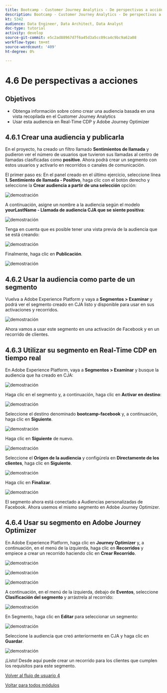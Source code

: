 ```yaml
---
title: Bootcamp - Customer Journey Analytics - De perspectivas a acción
description: Bootcamp - Customer Journey Analytics - De perspectivas a acción
kt: 5342
audience: Data Engineer, Data Architect, Data Analyst
doc-type: tutorial
activity: develop
source-git-commit: e5c2ad88967d7f6a45d3a5cc09ca4c9bc9a62a08
workflow-type: tm+mt
source-wordcount: '409'
ht-degree: 0%

---
```


# 4.6 De perspectivas a acciones

## Objetivos

- Obtenga información sobre cómo crear una audiencia basada en una vista recopilada en el Customer Journey Analytics
- Usar esta audiencia en Real-Time CDP y Adobe Journey Optimizer

## 4.6.1 Crear una audiencia y publicarla

En el proyecto, ha creado un filtro llamado **Sentimientos de llamada** y pudieron ver el número de usuarios que tuvieron sus llamadas al centro de llamadas clasificadas como **positive**. Ahora podrá crear un segmento con estos usuarios y activarlo en recorridos o canales de comunicación.

El primer paso es: En el panel creado en el último ejercicio, seleccione línea **1. Sentimiento de llamada - Positivo**, haga clic con el botón derecho y seleccione la **Crear audiencia a partir de una selección** opción:

![demostración](./images/aud1.png)

A continuación, asigne un nombre a la audiencia según el modelo **yourLastName - Llamada de audiencia CJA que se siente positiva**:

![demostración](./images/aud2.png)

Tenga en cuenta que es posible tener una vista previa de la audiencia que se está creando:

![demostración](./images/aud3.png)

Finalmente, haga clic en **Publicación**.

![demostración](./images/aud4.png)

## 4.6.2 Usar la audiencia como parte de un segmento

Vuelva a Adobe Experience Platform y vaya a **Segmentos > Examinar** y podrá ver el segmento creado en CJA listo y disponible para usar en sus activaciones y recorridos.

![demostración](./images/aud5.png)

Ahora vamos a usar este segmento en una activación de Facebook y en un recorrido de clientes.

## 4.6.3 Utilizar su segmento en Real-Time CDP en tiempo real

En Adobe Experience Platform, vaya a **Segmentos > Examinar** y busque la audiencia que ha creado en CJA:

![demostración](./images/aud6.png)

Haga clic en el segmento y, a continuación, haga clic en **Activar en destino**:

![demostración](./images/aud7.png)

Seleccione el destino denominado **bootcamp-facebook** y, a continuación, haga clic en **Siguiente**.

![demostración](./images/aud8.png)

Haga clic en **Siguiente** de nuevo.

![demostración](./images/aud9.png)

Seleccione el **Origen de la audiencia** y configúrela en **Directamente de los clientes**, haga clic en **Siguiente**.

![demostración](./images/aud10.png)

Haga clic en **Finalizar**.

![demostración](./images/aud11.png)

El segmento ahora está conectado a Audiencias personalizadas de Facebook. Ahora usemos el mismo segmento en Adobe Journey Optimizer.

## 4.6.4 Usar su segmento en Adobe Journey Optimizer

En Adobe Experience Platform, haga clic en **Journey Optimizer** y, a continuación, en el menú de la izquierda, haga clic en **Recorridos** y empiece a crear un recorrido haciendo clic en **Crear Recorrido**.

![demostración](./images/aud20.png)

![demostración](./images/aud21.png)

![demostración](./images/aud22.png)

A continuación, en el menú de la izquierda, debajo de **Eventos**, seleccione **Clasificación del segmento** y arrástrela al recorrido:

![demostración](./images/aud23.png)

En Segmento, haga clic en **Editar** para seleccionar un segmento:

![demostración](./images/aud24.png)

Seleccione la audiencia que creó anteriormente en CJA y haga clic en  **Guardar**.

![demostración](./images/aud25.png)

¡Listo! Desde aquí puede crear un recorrido para los clientes que cumplen los requisitos para este segmento.

[Volver al flujo de usuario 4](./uc4.md)

[Voltar para todos módulos](./../../overview.md)
